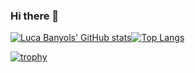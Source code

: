 ### Hi there 👋

[![Luca Banyols' GitHub stats](https://github-readme-stats.vercel.app/api?username=LucaBanyols&show_icons=true&count_private=true&include_all_commits=true&theme=radical)](https://github.com/LucaBanyols/github-readme-stats)[![Top Langs](https://github-readme-stats.vercel.app/api/top-langs/?username=LucaBanyols&count_private=true&include_all_commits=true&theme=radical)](https://github.com/LucaBanyols/github-readme-stats)

[![trophy](https://github-profile-trophy.vercel.app/?username=LucaBanyols&count_private=true&include_all_commits=true&theme=radical)](https://github.com/LucaBanyols/github-profile-trophy)

<!--
**LucaBanyols/LucaBanyols** is a ✨ _special_ ✨ repository because its `README.md` (this file) appears on your GitHub profile.

Here are some ideas to get you started:

- 🔭 I’m currently working on ...
- 🌱 I’m currently learning ...
- 👯 I’m looking to collaborate on ...
- 🤔 I’m looking for help with ...
- 💬 Ask me about ...
- 📫 How to reach me: ...
- 😄 Pronouns: ...
- ⚡ Fun fact: ...
-->
